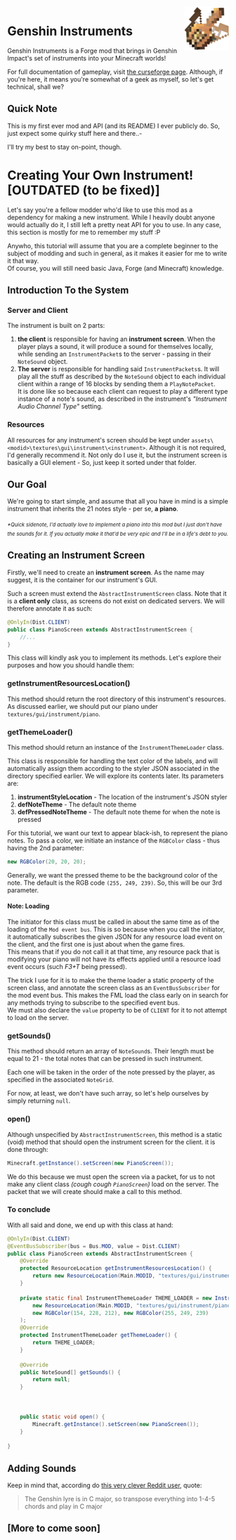 <img align="right" src="https://github.com/StavWasPlayZ/Genshin-Instruments/blob/master/src/main/resources/logo.png?raw=true" width="100">

# Genshin Instruments

Genshin Instruments is a Forge mod that brings in Genshin Impact's set of instruments into your Minecraft worlds!

For full documentation of gameplay, visit [the curseforge page](https://www.curseforge.com/minecraft/mc-mods/genshin-instruments). Although, if you're here, it means you're somewhat of a geek as myself, so let's get technical, shall we?

## Quick Note

This is my first ever mod and API (and its README) I ever publicly do. So, just expect some quirky stuff here and there..-

I'll try my best to stay on-point, though.


# Creating Your Own Instrument! [OUTDATED (to be fixed)]

Let's say you're a fellow modder who'd like to use this mod as a dependency for making a new instrument. While I heavily doubt anyone would actually do it, I still left a pretty neat API for you to use.
In any case, this section is mostly for me to remember my stuff :P

Anywho, this tutorial will assume that you are a complete beginner to the subject of modding and such in general, as it makes it easier for me to write it that way.  
Of course, you will still need basic Java, Forge (and Minecraft) knowledge.

## Introduction To the System

### Server and Client
The instrument is built on 2 parts:
1. **the client** is responsible for having an **instrument screen**. When the player plays a sound, it will produce a sound for themselves locally, while sending an `InstrumentPacket`s to the server - passing in their `NoteSound` object.
2. **The server** is responsible for handling said `InstrumentPackets`s. It will play all the stuff as described by the `NoteSound` object to each individual client within a range of 16 blocks by sending them a `PlayNotePacket`.  
It is done like so because each client can request to play a different type instance of a note's sound, as described in the instrument's *"Instrument Audio Channel Type"* setting.



### Resources
All resources for any instrument's screen should be kept under `assets\<modid>\textures\gui\instrument\<instrument>`.
Although it is not required, I'd generally recommend it. Not only do I use it, but the instrument screen is basically a GUI element - So, just keep it sorted under that folder.

## Our Goal

We're going to start simple, and assume that all you have in mind is a simple instrument that inherits the 21 notes style - per se, **a piano**.

<sub>_*Quick sidenote, I'd actually love to implement a piano into this mod but I just don't have the sounds for it. If you actually make it that'd be very epic and I'll be in a life's debt to you._</sub>

## Creating an Instrument Screen

Firstly, we'll need to create an **instrument screen**.
As the name may suggest, it is the container for our instrument's GUI.

Such a screen must extend the `AbstractInstrumentScreen` class. Note that it is a **client only** class, as screens do not exist on dedicated servers. We will therefore annotate it as such:

```java
@OnlyIn(Dist.CLIENT)
public class PianoScreen extends AbstractInstrumentScreen {
    //...
}
```

This class will kindly ask you to implement its methods. Let's explore their purposes and how you should handle them:

### getInstrumentResourcesLocation()
This method should return the root directory of this instrument's resources. As discussed earlier, we should put our piano under `textures/gui/instrument/piano`.

### getThemeLoader()
This method should return an instance of the `InstrumentThemeLoader` class.

This class is responsible for handling the text color of the labels, and will automatically assign them according to the styler JSON associated in the directory specified earlier. We will explore its contents later.
Its parameters are:
1. **instrumentStyleLocation** - The location of the instrument's JSON styler
2. **defNoteTheme** - The default note theme
3. **defPressedNoteTheme** - The default note theme for when the note is pressed

For this tutorial, we want our text to appear black-ish, to represent the piano notes. To pass a color, we initiate an instance of the `RGBColor` class - thus having the 2nd parameter:
```java
new RGBColor(20, 20, 20);
```

Generally, we want the pressed theme to be the background color of the note. The default is the RGB code `(255, 249, 239)`. So, this will be our 3rd parameter.

#### **Note:** Loading
The initiator for this class must be called in about the same time as of the loading of the `Mod event bus`. This is so because when you call the initiator, it automatically subscribes the given JSON for any resource load event on the client, and the first one is just about when the game fires.  
This means that if you do not call it at that time, any resource pack that is modifying your piano will not have its effects applied until a resource load event occurs (such *F3+T* being pressed).

The trick I use for it is to make the theme loader a static property of the screen class, and annotate the screen class as an `EventBusSubscriber` for the mod event bus.
This makes the FML load the class early on in search for any methods trying to subscribe to the specified event bus.  
We must also declare the `value` property to be of `CLIENT` for it to not attempt to load on the server.

### getSounds()
This method should return an array of `NoteSound`s. Their length must be equal to 21 - the total notes that can be pressed in such instrument.

Each one will be taken in the order of the note pressed by the player, as specified in the associated `NoteGrid`.

For now, at least, we don't have such array, so let's help ourselves by simply returning `null`.

### open()
Although unspecified by `AbstractInstrumentScreen`, this method is a static (void) method that should open the instrument screen for the client. it is done through:
```java
Minecraft.getInstance().setScreen(new PianoScreen());
```

We do this because we must open the screen via a packet, for us to not make any client class *(cough cough `PianoScreen`)* load on the server. The packet that we will create should make a call to this method.

### To conclude

With all said and done, we end up with this class at hand:

```java
@OnlyIn(Dist.CLIENT)
@EventBusSubscriber(bus = Bus.MOD, value = Dist.CLIENT)
public class PianoScreen extends AbstractInstrumentScreen {
    @Override
    protected ResourceLocation getInstrumentResourcesLocation() {
        return new ResourceLocation(Main.MODID, "textures/gui/instrument/piano");
    }
    
    private static final InstrumentThemeLoader THEME_LOADER = new InstrumentThemeLoader(
        new ResourceLocation(Main.MODID, "textures/gui/instrument/piano/instrument_style.json"),
        new RGBColor(154, 228, 212), new RGBColor(255, 249, 239)
    );
    @Override
    protected InstrumentThemeLoader getThemeLoader() {
        return THEME_LOADER;
    }

    @Override
    public NoteSound[] getSounds() {
        return null;
    }



    public static void open() {
        Minecraft.getInstance().setScreen(new PianoScreen());
    }
    
}
```

## Adding Sounds

Keep in mind that, according do [this very clever Reddit user](https://www.reddit.com/r/Genshin_Impact/comments/zjm340/comment/izvl4bd/?context=3), quote:

> The Genshin lyre is in C major, so transpose everything into 1-4-5 chords and play in C major

## [More to come soon]

